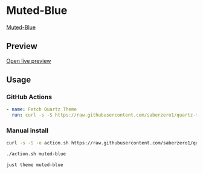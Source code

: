 # Muted-Blue

[Muted-Blue](https://github.com/HasanTheSyrian)

## Preview

[Open live preview](https://quartz-themes.github.io/muted-blue/)

## Usage

### GitHub Actions

```yaml
- name: Fetch Quartz Theme
  run: curl -s -S https://raw.githubusercontent.com/saberzero1/quartz-themes/master/action.sh | bash -s -- muted-blue
```

### Manual install

```bash
curl -s -S -o action.sh https://raw.githubusercontent.com/saberzero1/quartz-themes/master/action.sh

./action.sh muted-blue
```

```bash
just theme muted-blue
```
